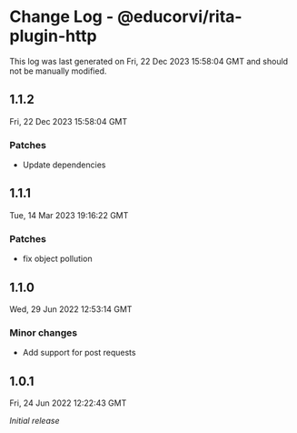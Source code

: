 # Change Log - @educorvi/rita-plugin-http

This log was last generated on Fri, 22 Dec 2023 15:58:04 GMT and should not be manually modified.

## 1.1.2

Fri, 22 Dec 2023 15:58:04 GMT

### Patches

-   Update dependencies

## 1.1.1

Tue, 14 Mar 2023 19:16:22 GMT

### Patches

-   fix object pollution

## 1.1.0

Wed, 29 Jun 2022 12:53:14 GMT

### Minor changes

-   Add support for post requests

## 1.0.1

Fri, 24 Jun 2022 12:22:43 GMT

_Initial release_
